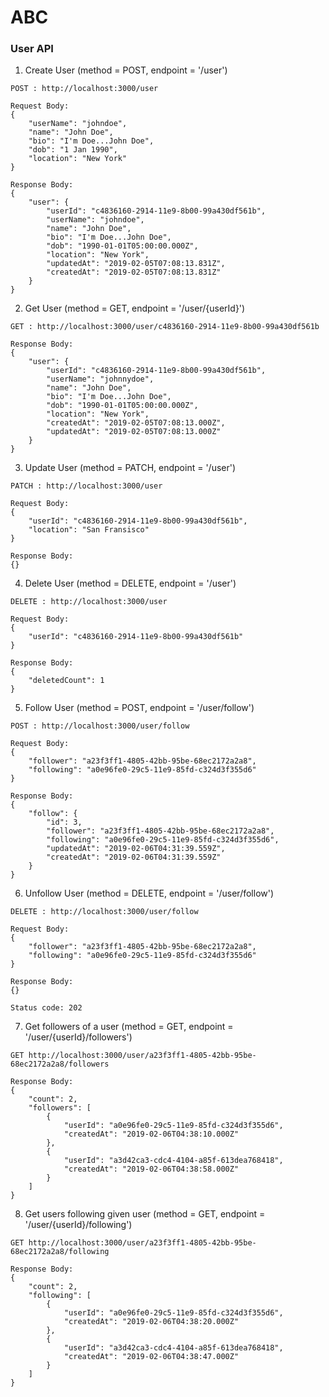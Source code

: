 # ABC

### User API

1. Create User (method = POST, endpoint = '/user')
```
POST : http://localhost:3000/user

Request Body:
{
    "userName": "johndoe",
    "name": "John Doe",
    "bio": "I'm Doe...John Doe",
    "dob": "1 Jan 1990",
    "location": "New York"
}

Response Body:
{
    "user": {
        "userId": "c4836160-2914-11e9-8b00-99a430df561b",
        "userName": "johndoe",
        "name": "John Doe",
        "bio": "I'm Doe...John Doe",
        "dob": "1990-01-01T05:00:00.000Z",
        "location": "New York",
        "updatedAt": "2019-02-05T07:08:13.831Z",
        "createdAt": "2019-02-05T07:08:13.831Z"
    }
}
```

2. Get User (method = GET, endpoint = '/user/{userId}')
```
GET : http://localhost:3000/user/c4836160-2914-11e9-8b00-99a430df561b

Response Body:
{
    "user": {
        "userId": "c4836160-2914-11e9-8b00-99a430df561b",
        "userName": "johnnydoe",
        "name": "John Doe",
        "bio": "I'm Doe...John Doe",
        "dob": "1990-01-01T05:00:00.000Z",
        "location": "New York",
        "createdAt": "2019-02-05T07:08:13.000Z",
        "updatedAt": "2019-02-05T07:08:13.000Z"
    }
}
```

3. Update User (method = PATCH, endpoint = '/user')
```
PATCH : http://localhost:3000/user

Request Body:
{
    "userId": "c4836160-2914-11e9-8b00-99a430df561b",
    "location": "San Fransisco"
}

Response Body:
{}
```

4. Delete User (method = DELETE, endpoint = '/user')
```
DELETE : http://localhost:3000/user

Request Body:
{
    "userId": "c4836160-2914-11e9-8b00-99a430df561b"
}

Response Body:
{
    "deletedCount": 1
}
```

5. Follow User (method = POST, endpoint = '/user/follow')
```
POST : http://localhost:3000/user/follow

Request Body:
{
    "follower": "a23f3ff1-4805-42bb-95be-68ec2172a2a8",
    "following": "a0e96fe0-29c5-11e9-85fd-c324d3f355d6"
}

Response Body:
{
    "follow": {
        "id": 3,
        "follower": "a23f3ff1-4805-42bb-95be-68ec2172a2a8",
        "following": "a0e96fe0-29c5-11e9-85fd-c324d3f355d6",
        "updatedAt": "2019-02-06T04:31:39.559Z",
        "createdAt": "2019-02-06T04:31:39.559Z"
    }
}
```

6. Unfollow User (method = DELETE, endpoint = '/user/follow')
```
DELETE : http://localhost:3000/user/follow

Request Body: 
{
    "follower": "a23f3ff1-4805-42bb-95be-68ec2172a2a8",
    "following": "a0e96fe0-29c5-11e9-85fd-c324d3f355d6"
}

Response Body:
{}

Status code: 202
```

7. Get followers of a user (method = GET, endpoint = '/user/{userId}/followers')
```
GET http://localhost:3000/user/a23f3ff1-4805-42bb-95be-68ec2172a2a8/followers

Response Body:
{
    "count": 2,
    "followers": [
        {
            "userId": "a0e96fe0-29c5-11e9-85fd-c324d3f355d6",
            "createdAt": "2019-02-06T04:38:10.000Z"
        },
        {
            "userId": "a3d42ca3-cdc4-4104-a85f-613dea768418",
            "createdAt": "2019-02-06T04:38:58.000Z"
        }
    ]
}
```

8. Get users following given user (method = GET, endpoint = '/user/{userId}/following')
```
GET http://localhost:3000/user/a23f3ff1-4805-42bb-95be-68ec2172a2a8/following

Response Body:
{
    "count": 2,
    "following": [
        {
            "userId": "a0e96fe0-29c5-11e9-85fd-c324d3f355d6",
            "createdAt": "2019-02-06T04:38:20.000Z"
        },
        {
            "userId": "a3d42ca3-cdc4-4104-a85f-613dea768418",
            "createdAt": "2019-02-06T04:38:47.000Z"
        }
    ]
}
```
